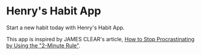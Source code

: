 # Henry's Habit App
Start a new habit today with Henry's Habit App.

This app is inspired by JAMES CLEAR's article, [How to Stop Procrastinating by Using the "2-Minute Rule"](https://jamesclear.com/how-to-stop-procrastinating).

